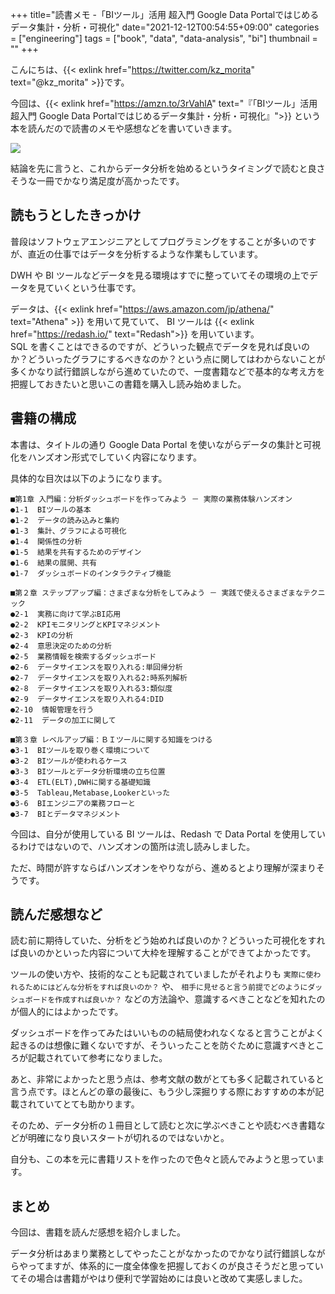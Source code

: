 +++
title="読書メモ -「BIツール」活用 超入門 Google Data Portalではじめるデータ集計・分析・可視化"
date="2021-12-12T00:54:55+09:00"
categories = ["engineering"]
tags = ["book", "data", "data-analysis", "bi"]
thumbnail = ""
+++

こんにちは、{{< exlink href="https://twitter.com/kz_morita" text="@kz_morita" >}}です。

今回は、{{< exlink href="https://amzn.to/3rVahlA" text="『「BIツール」活用 超入門 Google Data Portalではじめるデータ集計・分析・可視化』">}} という本を読んだので読書のメモや感想などを書いていきます。

<a href="https://www.amazon.co.jp/%E3%80%8CBI%E3%83%84%E3%83%BC%E3%83%AB%E3%80%8D%E6%B4%BB%E7%94%A8-%E8%B6%85%E5%85%A5%E9%96%80-Google-Data-Portal%E3%81%A7%E3%81%AF%E3%81%98%E3%82%81%E3%82%8B%E3%83%87%E3%83%BC%E3%82%BF%E9%9B%86%E8%A8%88%E3%83%BB%E5%88%86%E6%9E%90%E3%83%BB%E5%8F%AF%E8%A6%96%E5%8C%96/dp/4798065412?_encoding=UTF8&qid=1639238759&sr=1-1&linkCode=li2&tag=foresta04-22&linkId=55c6088d08aa2a5693c5a55290479d32&language=ja_JP&ref_=as_li_ss_il" target="_blank"><img border="0" src="//ws-fe.amazon-adsystem.com/widgets/q?_encoding=UTF8&ASIN=4798065412&Format=_SL160_&ID=AsinImage&MarketPlace=JP&ServiceVersion=20070822&WS=1&tag=foresta04-22&language=ja_JP" ></a><img src="https://ir-jp.amazon-adsystem.com/e/ir?t=foresta04-22&language=ja_JP&l=li2&o=9&a=4798065412" width="1" height="1" border="0" alt="" style="border:none !important; margin:0px !important;" />


結論を先に言うと、これからデータ分析を始めるというタイミングで読むと良さそうな一冊でかなり満足度が高かったです。

## 読もうとしたきっかけ

普段はソフトウェアエンジニアとしてプログラミングをすることが多いのですが、直近の仕事ではデータを分析するような作業もしています。

DWH や BI ツールなどデータを見る環境はすでに整っていてその環境の上でデータを見ていくという仕事です。

データは、{{< exlink href="https://aws.amazon.com/jp/athena/" text="Athena" >}} を用いて見ていて、 BI ツールは {{< exlink href="https://redash.io/" text="Redash">}} を用いています。\
SQL を書くことはできるのですが、どういった観点でデータを見れば良いのか？どういったグラフにするべきなのか？という点に関してはわからないことが多くかなり試行錯誤しながら進めていたので、一度書籍などで基本的な考え方を把握しておきたいと思いこの書籍を購入し読み始めました。

## 書籍の構成

本書は、タイトルの通り Google Data Portal を使いながらデータの集計と可視化をハンズオン形式でしていく内容になります。

具体的な目次は以下のようになります。

```
■第1章 入門編：分析ダッシュボードを作ってみよう － 実際の業務体験ハンズオン
●1-1  BIツールの基本
●1-2  データの読み込みと集約
●1-3  集計、グラフによる可視化
●1-4  関係性の分析
●1-5  結果を共有するためのデザイン
●1-6  結果の展開、共有
●1-7  ダッシュボードのインタラクティブ機能

■第２章 ステップアップ編：さまざまな分析をしてみよう － 実践で使えるさまざまなテクニック
●2-1  実務に向けて学ぶBI応用
●2-2  KPIモニタリングとKPIマネジメント
●2-3  KPIの分析
●2-4  意思決定のための分析
●2-5  業務情報を検索するダッシュボード
●2-6  データサイエンスを取り入れる:単回帰分析
●2-7  データサイエンスを取り入れる2:時系列解析
●2-8  データサイエンスを取り入れる3:類似度
●2-9  データサイエンスを取り入れる4:DID
●2-10  情報管理を行う
●2-11  データの加工に関して

■第３章 レベルアップ編：ＢＩツールに関する知識をつける
●3-1  BIツールを取り巻く環境について
●3-2  BIツールが使われるケース
●3-3  BIツールとデータ分析環境の立ち位置
●3-4  ETL(ELT),DWHに関する基礎知識
●3-5  Tableau,Metabase,Lookerといった
●3-6  BIエンジニアの業務フローと
●3-7  BIとデータマネジメント
```

今回は、自分が使用している BI ツールは、Redash で Data Portal を使用しているわけではないので、ハンズオンの箇所は流し読みしました。

ただ、時間が許すならばハンズオンをやりながら、進めるとより理解が深まりそうです。

## 読んだ感想など

読む前に期待していた、分析をどう始めれば良いのか？どういった可視化をすれば良いのかといった内容について大枠を理解することができてよかったです。

ツールの使い方や、技術的なことも記載されていましたがそれよりも `実際に使われるためにはどんな分析をすれば良いのか？` や、 `相手に見せると言う前提でどのようにダッシュボードを作成すれば良いか？` などの方法論や、意識するべきことなどを知れたのが個人的にはよかったです。

ダッシュボードを作ってみたはいいものの結局使われなくなると言うことがよく起きるのは想像に難くないですが、そういったことを防ぐために意識すべきところが記載されていて参考になりました。


あと、非常によかったと思う点は、参考文献の数がとても多く記載されていると言う点です。ほとんどの章の最後に、もう少し深掘りする際におすすめの本が記載されていてとても助かります。

そのため、データ分析の１冊目として読むと次に学ぶべきことや読むべき書籍などが明確になり良いスタートが切れるのではないかと。

自分も、この本を元に書籍リストを作ったので色々と読んでみようと思っています。

## まとめ

今回は、書籍を読んだ感想を紹介しました。

データ分析はあまり業務としてやったことがなかったのでかなり試行錯誤しながらやってますが、体系的に一度全体像を把握しておくのが良さそうだと思っていてその場合は書籍がやはり便利で学習始めには良いと改めて実感しました。
